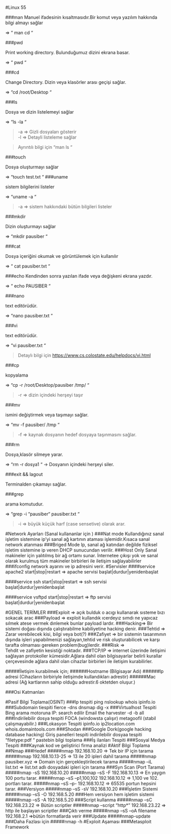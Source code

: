 

#Linux 55


###man 
Manuel ifadesinin kısaltmasıdır.Bir komut veya yazılım hakkında bilgi almayı sağlar

=> “ man cd “

###pwd 

 Print working directory. Bulunduğumuz dizini ekrana basar.

=> “ pwd “

###cd  

Change Directory. Dizin veya klasörler arası geçişi sağlar.

=> “cd /root/Desktop “

###ls 

Dosya ve dizin listelemeyi sağlar

=> “ls -la “

> -a => Gizli dosyaları gösterir 	
> -l => Detayli listeleme sağlar

> Ayrıntılı bilgi için “man ls “

###touch 

Dosya oluşturmayı sağlar

=> “touch test.txt “
###uname 

sistem bilgilerini listeler

=> “uname -a “

> -a => sistem hakkındaki bütün bilgileri listeler

###mkdir 

Dizin oluşturmayı sağlar

=> “mkdir pausiber “

###cat 

Dosya içeriğini okumak ve görüntülemek için kullanılır

=> “ cat pausiber.txt “

###echo 
Kendinden sonra yazılan ifade veya değişkeni ekrana yazdır.

=> “ echo PAUSIBER “

###nano 

text editörüdür.

=> “nano pausiber.txt “

###vi 

text editörüdür.

=> “vi pausiber.txt “

> Detaylı bilgi için https://www.cs.colostate.edu/helpdocs/vi.html

###cp 

kopyalama

=> “cp -r /root/Desktop/pausiber /tmp/ “

> -r => dizin içindeki herşeyi taşır

###mv 

ismini değiştirmek veya taşımayı sağlar.

=> “mv -f pausiber/ /tmp “

> -f => kaynak dosyanın hedef dosyaya taşınmasını sağlar.

###rm 

Dosya,klasör silmeye yarar.

=> “rm -r dosya1 “  -> Dosyanın içindeki herşeyi siler.

###exit && lagout 

Terminalden çıkamayı sağlar.

###grep 

arama komutudur.

=> “grep -i “pausiber“ pausiber.txt “

> -i => büyük küçük harf (case sensetive) olarak arar.

#Network Ayarları (Sanal kullananlar için )
###Nat mode
 Kullandığınız sanal işletim sistemine ip’yi sanal ağ kartının ataması işlemidir.Kısaca sanal network atanması
###Briged Mode 
Ip, sanal ağ katından değilde fiziksel işletim sistemine ip veren DHCP sunucundan verilir.
###Host Only 
Sanal makineler için yalıtılmış bir ağ ortamı sunar. İnternetee çıkışı yok ve sanal olarak kurulmuş tüm makineler birbirleri ile iletişim sağlayabilirler
###ifconfig 
network ayarını ve ip adresini verir.
#Servisler
####service apache2 start|stop|restart 
=> apache servisi başlat|durdur|yenidenbaşlat

####service ssh start|stop|restart 
=> ssh servisi başlat|durdur|yenidenbaşlat

####service vsftpd start|stop|restart 
=> ftp servisi başlat|durdur|yenidenbaşlat

#GENEL TERİMLER
###Exploit =>
açık bulduk o acıgı kullanarak sısteme bızı sokacak arac
###Payload =>
exploit kullandık ıcerdeyız sımdı ne yapıcaz sılmek atese vermek dınlemek bunlar payload lardır.
###Hacking=>
Bir sistemi doğası dışında çalıştırabilme kabiliyetine hacking denir.
###Tehtid =>
Zarar verebilecek kisi, bilgi veya bot(?) 
###Zafiyet =>
bir sistemin tasarımının dışında işleri yapabilmenizi sağlayan,tehtid ve risk oluşturabilicek ve karşı tarafta olmaması gereken problem(bug)lerdir.
###Risk =>    
Tehdit ve zafiyetin kesistiği noktadır. 
###TCP/IP => 
internet üzerinde iletişimi sağlayan protokoller kümesidir.Ağlara dahil olan bilgisayarlar belirli kurallar çerçevesinde ağlara dahil olan cihazlar birbirleri ile iletişim kurabilirler.

#####İletişim kurabilmek için; 
######Hostname (Bilgisayar Adı) 
######Ip adresi (Cihazların birbiriyle iletişimde kullandıkları adrestir) 
######Mac adresi (Ağ kartlarının sahip olduğu adrestir.6 oktetden oluşur.)

###Osi Katmanları 

#Pasif Bilgi Toplama(OSINT)
###Ip tespiti
ping
nslookup
whois
ipinfo.io
###Subdomain tiespiti
fierce -dns <domain-name>
dnsmap <domain-name>
dig -x <ip>
###Virtualhost Tespiti
Bing arama motoruna IP:<ip-adress> search edilir
Email 
the harvester -d <domain-name> -b all
###İndirilebilir dosya tespiti
FOCA (windowsta çalışır)
metagoofil (stabil çalışmayabilir.)
###Lokasyon Tespiti
ipinfo.io
ip2location.com
whois.domaintools.com
###Shodan
###Google Dork(google hacking database hacking)
Giriş panelleri tespiti
indirilebilir dosyaa tespiti “filetype:pdf <domain-name> “
pastebin bilgi toplama
###İş ilanları Tespiti
###Sosyal Medya Tespiti
###Kaynak kod ve geliştirici firma analizi
#Aktif Bilgi Toplama
##Nmap
###Hedef
#####nmap 192.168.10.20 => Tek bir IP için tarama 
#####nmap 192.168.10.13-25 =>  13 ile 20 ipleri dahil tarama
#####nmap pausiber.xyz => Domain için gerçekleştirilecek tarama
#####nmap –iL list.txt => list.txt adlı dosyadaki ipleri için tarama
###Syn Scan (Port Tarama)
#####nmap -sS 192.168.10.20
#####nmap –sS -F 192.168.10.13 => En yaygın 100 portu tarar. 
#####nmap –sS –p1,100,102 192.168.10.12 => 1,100 ve 102. portları tarar.
#####nmap –sS –p- 192.168.10.12 => 65535 portun hepsini tarar.
###Versiyon
#####nmap –sS -sV 192.168.10.20
###İşletim Sistemi
#####nmap –sS -O 192.168.5.20
###Hem versiyon hem işletim sistemi
#####nmap –sS -A 192.168.5.20
###Script kullanma
#####nmap –sC 192.168.23.22 => Bütün scriptler
#####nmap –script “http*” 192.168.23.22 => http ile başlayan scriptler
###Çıktı verme
#####nmap –sS –oA filename 192.168.2.1 =>bütün formatlarda verir
###Update
#####nmap-update
###Daha Fazlası için
#####nmap -h
#Exploit Aşaması
###Metasploit Framework




 

 







